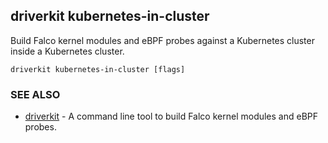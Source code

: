 ## driverkit kubernetes-in-cluster

Build Falco kernel modules and eBPF probes against a Kubernetes cluster inside a Kubernetes cluster.

```
driverkit kubernetes-in-cluster [flags]
```

### SEE ALSO

* [driverkit](driverkit.md)	 - A command line tool to build Falco kernel modules and eBPF probes.

